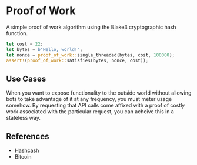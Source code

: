 # Proof of Work

A simple proof of work algorithm using the Blake3 cryptographic hash function.

```rust
let cost = 22;
let bytes = b"Hello, world!";
let nonce = proof_of_work::single_threaded(bytes, cost, 100000);
assert!(proof_of_work::satisfies(bytes, nonce, cost));
```

## Use Cases

When you want to expose functionality to the outside world without allowing
bots to take advantage of it at any frequency, you must meter usage somehow. By
requesting that API calls come affixed with a proof of costly work associated with
the particular request, you can acheive this in a stateless way.

## References

- [Hashcash](http://www.hashcash.org/)
- Bitcoin

